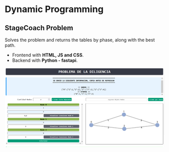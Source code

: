 # Dynamic Programming

## StageCoach Problem

Solves the problem and returns the tables by phase, along with the best path.

- Frontend with **HTML, JS and CSS**.
- Backend with **Python - fastapi**.

![Index.html](Main.png)
